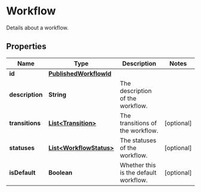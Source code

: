 

# Workflow

Details about a workflow.

## Properties

Name | Type | Description | Notes
------------ | ------------- | ------------- | -------------
**id** | [**PublishedWorkflowId**](PublishedWorkflowId.md) |  | 
**description** | **String** | The description of the workflow. | 
**transitions** | [**List&lt;Transition&gt;**](Transition.md) | The transitions of the workflow. |  [optional]
**statuses** | [**List&lt;WorkflowStatus&gt;**](WorkflowStatus.md) | The statuses of the workflow. |  [optional]
**isDefault** | **Boolean** | Whether this is the default workflow. |  [optional]



